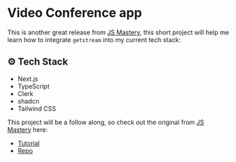 # Video Conference app

This is another great release from [JS Mastery](@https://github.com/adrianhajdin), this short project will help me learn how to integrate `getstream` into my current tech stack:

## ⚙️ Tech Stack

- Next.js
- TypeScript
- Clerk
- shadcn
- Tailwind CSS

This project will be a follow along, so check out the original from [JS Mastery](@https://github.com/adrianhajdin) here:

- [Tutorial](https://youtu.be/R8CIO1DZ2b8?si=V1HaKNTgElzxQiAI)
- [Repo](https://github.com/adrianhajdin/zoom-clone)
